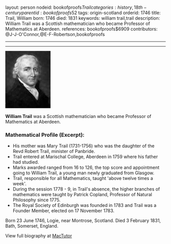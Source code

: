 layout: person
nodeid: bookofproofs$Trail
categories: history,18th-century
parentid: bookofproofs$52
tags: origin-scotland
orderid: 1746
title: Trail, William
born: 1746
died: 1831
keywords: william trail,trail
description: William Trail was a Scottish mathematician who became Professor of Mathematics at Aberdeen.
references: bookofproofs$6909
contributors: @J-J-O'Connor,@E-F-Robertson,bookofproofs

---



---

![Trail.jpg](https://github.com/bookofproofs/bookofproofs.github.io/blob/main/_sources/_assets/images/portraits/Trail.jpg?raw=true)

**William Trail** was a Scottish mathematician who became Professor of Mathematics at Aberdeen.

### Mathematical Profile (Excerpt):
* His mother was Mary Trail (1731-1756) who was the daughter of the Revd Robert Trail, minister of Panbride.
* Trail entered at Marischal College, Aberdeen in 1759 where his father had studied.
* Marks awarded ranged from 16 to 126, the top score and appointment going to William Trail, a young man newly graduated from Glasgow.
* Trail, responsible for all Mathematics, taught 'above twelve times a week'.
* During the session 1778 - 9, in Trail's absence, the higher branches of mathematics were taught by Patrick Copland, Professor of Natural Philosophy since 1775.
* The Royal Society of Edinburgh was founded in 1783 and Trail was a Founder Member, elected on 17 November 1783.

Born 23 June 1746, Logie, near Montrose, Scotland. Died 3 February 1831, Bath, Somerset, England.

View full biography at [MacTutor](https://mathshistory.st-andrews.ac.uk/Biographies/Trail/)
